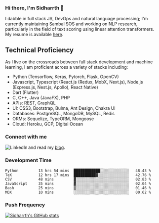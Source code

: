 ### Hi there, I'm Sidharrth 👋

I dabble in full stack JS, DevOps and natural language processing; I'm currently maintaining Sambal SOS and working on NLP research, particularly in the field of text scoring using linear attention transformers. My resume is available [here](https://mathsforgeeks.org/assets/resume.pdf).

## Technical Proficiency
As I live on the crossroads between full stack development and machine learning, I am proficient across a variety of stacks including:
- Python (Tensorflow, Keras, Pytorch, Flask, OpenCV)
- Javascript, Typescript (React.js (Redux, MobX, Next.js), Node.js (Express.js, Nest.js, Apollo), React Native)
- Dart (Flutter)
- C, C++, Java (JavaFX), PHP
- APIs: REST, GraphQL
- UI: CSS3, Bootstrap, Bulma, Ant Design, Chakra UI
- Databases: PostgreSQL, MongoDB, MySQL, Redis
- ORMs: Sequelize, TypeORM, Mongoose
- Cloud: Heroku, GCP, Digital Ocean

### Connect with me

[<img align="left" alt="LinkedIn" src="https://img.shields.io/badge/linkedin-%230077B5.svg?&style=for-the-badge&logo=linkedin&logoColor=white" />][linkedin]
and read my [blog].


### Development Time
<!--START_SECTION:waka-->

```text
Python         13 hrs 54 mins  ████████████░░░░░░░░░░░░░   48.43 %
TeX            12 hrs 17 mins  ██████████▓░░░░░░░░░░░░░░   42.76 %
CSV            48 mins         ▓░░░░░░░░░░░░░░░░░░░░░░░░   02.83 %
JavaScript     35 mins         ▓░░░░░░░░░░░░░░░░░░░░░░░░   02.04 %
Bash           25 mins         ▒░░░░░░░░░░░░░░░░░░░░░░░░   01.46 %
MDX            10 mins         ░░░░░░░░░░░░░░░░░░░░░░░░░   00.62 %
```

<!--END_SECTION:waka-->

### Push Frequency
[![Sidharrth's GitHub stats](https://github-readme-stats.vercel.app/api?username=sidharrth2002&show_icons=true)](https://github.com/sidharrth2002/github-readme-stats)

[site]: http://mathsforgeeks.org/
[blog]: https://mathsforgeeks.org/blog
[linkedin]: https://www.linkedin.com/in/sidharrth-nagappan/
